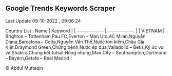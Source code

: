 

## Google Trends Keywords Scraper 
 
Last Update 09-10-2022 , 09:06:24

Country List :
 Name  | Keyword |
| ------------- | ------------- |
| VIETNAM | Brighton – Tottenham,Pau FC,Everton – Man Utd,AC Milan,Nguyễn Diana,Barcelona – Celta,Nguyễn Văn Thể,Nước ion kiềm,Châu Gia Kiệt,Draymond Green,Chứng bệnh,Nước ép dứa,Valladolid – Betis,Ký ức vui vẻ,Shakira,Chung kết futsal,Hồng nhung,Man City – Southampton,Dortmund – Bayern,Getafe – Real Madrid |



© Abdul Muttaqin 
